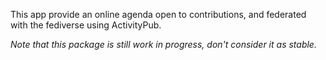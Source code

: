 This app provide an online agenda open to contributions, and federated with the fediverse using ActivityPub.

*Note that this package is still work in progress, don't consider it as stable.*
